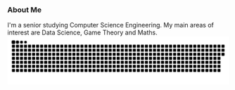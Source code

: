### About Me
I'm a senior studying Computer Science Engineering. My main areas of interest are Data Science, Game Theory and Maths.
<a href=#><img src="commitcal.svg"></a>
